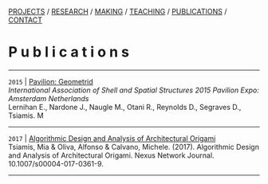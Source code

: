 [PROJECTS](./projects.html)  /  [RESEARCH](./research)  /  [MAKING](./making)  /  [TEACHING](./courses.html) / [PUBLICATIONS](./publications.html) /  [CONTACT](./contact.html)

# P u b l i c a t i o n s


------
`2015` | [Pavilion: Geometrid](https://s3.amazonaws.com/corewebsite-media-uploads/CoreStudioWebsite/wp-content/uploads/20150914212851/20150817_IASS_Geometrid-Paper_final_r02.pdf)  
*International Association of Shell and Spatial Structures 2015 Pavilion Expo: Amsterdam Netherlands*  
Lernihan E., Nardone J., Naugle M., Otani R., Reynolds D., Segraves D., Tsiamis. M  

------
`2017` | [Algorithmic Design and Analysis of Architectural Origami](https://www.researchgate.net/publication/321989880_Algorithmic_Design_and_Analysis_of_Architectural_Origami)  
Tsiamis, Mia & Oliva, Alfonso & Calvano, Michele. (2017). Algorithmic Design and Analysis of Architectural Origami. Nexus Network Journal. 10.1007/s00004-017-0361-9.  

------


